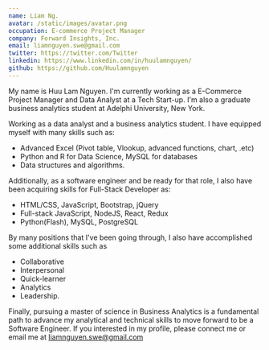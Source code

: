 ```yaml
---
name: Liam Ng.
avatar: /static/images/avatar.png
occupation: E-commerce Project Manager
company: Forward Insights, Inc.
email: liamnguyen.swe@gmail.com
twitter: https://twitter.com/Twitter
linkedin: https://www.linkedin.com/in/huulamnguyen/
github: https://github.com/Huulamnguyen
---
```


My name is Huu Lam Nguyen. I'm currently working as a E-Commerce Project Manager and Data Analyst at a Tech Start-up. I'm also a graduate business analytics student at Adelphi University, New York.

Working as a data analyst and a business analytics student. I have equipped myself with many skills such as:
+ Advanced Excel (Pivot table, Vlookup, advanced functions, chart, .etc)
+ Python and R for Data Science, MySQL for databases
+ Data structures and algorithms.

Additionally, as a software engineer and be ready for that role, I also have been acquiring skills for Full-Stack Developer as:
+ HTML/CSS, JavaScript, Bootstrap, jQuery
+ Full-stack JavaScript, NodeJS, React, Redux
+ Python(Flash), MySQL, PostgreSQL

By many positions that I've been going through, I also have accomplished some additional skills such as
+ Collaborative
+ Interpersonal
+ Quick-learner
+ Analytics
+ Leadership.

Finally, pursuing a master of science in Business Analytics is a fundamental path to advance my analytical and technical skills to move forward to be a Software Engineer. If you interested in my profile, please connect me or email me at liamnguyen.swe@gmail.com
